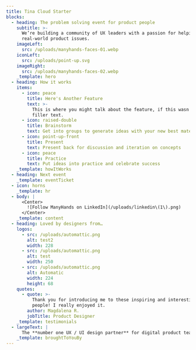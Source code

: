 ```yaml
---
title: Tina Cloud Starter
blocks:
  - heading: The problem solving event for product people
    subtitle: >-
      We’re building a community of UX leaders with a passion for helping solve
      real-world product issues.
    imageLeft:
      src: /uploads/manyhands-faces-01.webp
    iconLeft:
      src: /uploads/point-up.svg
    imageRight:
      src: /uploads/manyhands-faces-02.webp
    _template: hero
  - heading: How it works
    items:
      - icon: peace
        title: Here's Another Feature
        text: >-
          This is where you might talk about the feature, if this wasn't just
          filler text.
      - icon: raised-double
        title: Brainstorm
        text: Get into groups to generate ideas with your new best mates
      - icon: point-up-front
        title: Present
        text: Present back for discussion and iteration on concepts
      - icon: peace
        title: Practice
        text: Put ideas into practice and celebrate success
    _template: howItWorks
  - heading: Next event
    _template: eventTicket
  - icon: horns
    _template: hr
  - body: |
      <Center>
        ![Follow ManyHands on LinkedIn](/uploads/linkedin\(1\).png)
      </Center>
    _template: content
  - heading: Loved by designers from…
    logos:
      - src: /uploads/automattic.png
        alt: test2
        width: 228
      - src: /uploads/automattic.png
        alt: test
        width: 250
      - src: /uploads/automattic.png
        alt: Automatic
        width: 224
        height: 68
    quotes:
      - quote: >-
          Thank you for introducing me to these inspiring and interesting
          people! I really enjoyed it.
        author: Magdalena R.
        jobTitle: Product Designer
    _template: testimonials
  - largeText: |
      The **number one UX / UI design partner** for digital product teams
    _template: broughtToYouBy
---
```


